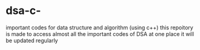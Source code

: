 # dsa-c-
important codes for data structure and algorithm (using c++)
this repoitory is made to access almost all the important codes of DSA at one place
it will be updated regularly
